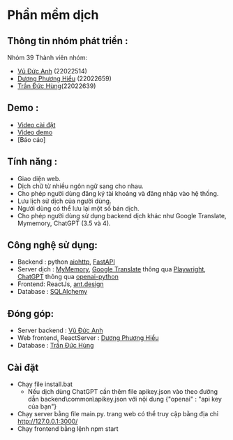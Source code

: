 # Phần mềm dịch 
## Thông tin nhóm phát triển :
Nhóm 39
Thành viên nhóm:
- [Vũ Đức Anh](https://github.com/Anh39 ) (22022514)
- [Dương Phương Hiểu](https://github.com/dphieu ) (22022659)
- [Trần Đức Hùng](https://github.com/hungtran1210 )(22022639)
## Demo :
- [Video cài đặt](https://drive.google.com/file/d/1QytFzMNVR26aRc83ousliNuHffiZYEz4/view?usp=drive_link)
- [Video demo](https://drive.google.com/file/d/1QytFzMNVR26aRc83ousliNuHffiZYEz4/view?usp=drive_link)
- [Báo cáo] 
## Tính năng :
- Giao diện web.
- Dịch chữ từ nhiều ngôn ngữ sang cho nhau.
- Cho phép người dùng đăng ký tài khoảng và đăng nhập vào hệ thống.
- Lưu lịch sử dịch của người dùng.
- Người dùng có thể lưu lại một số bản dịch.
- Cho phép người dùng sử dụng backend dịch khác như Google Translate, Mymemory, ChatGPT (3.5 và 4).
## Công nghệ sử dụng:
- Backend : python [aiohttp](https://docs.aiohttp.org/en/stable/ ), [FastAPI](https://fastapi.tiangolo.com/)
- Server dịch : [MyMemory](https://mymemory.translated.net/), [Google Translate](https://translate.google.com/) thông qua [Playwright](https://playwright.dev/), [ChatGPT](https://platform.openai.com/docs/overview) thông qua [openai-python](https://github.com/openai/openai-python)
- Frontend: ReactJs, [ant.design](https://ant.design/)
- Database : [SQLAlchemy](https://www.sqlalchemy.org/)
## Đóng góp:
- Server backend : [Vũ Đức Anh](https://github.com/Anh39)
- Web frontend, ReactServer : [Dương Phương Hiểu](https://github.com/dphieu)
- Database : [Trần Đức Hùng](https://github.com/hungtran1210)
## Cài đặt
 - Chạy file install.bat
   - Nếu dịch dùng ChatGPT cần thêm file apikey.json vào theo đường dẫn backend\common\apikey.json với nội dung {"openai" : "api key của bạn"}
 - Chạy server bằng file main.py. trang web có thể truy cập bằng địa chỉ http://127.0.0.1:3000/
 - Chạy frontend bằng lệnh npm start
